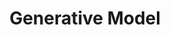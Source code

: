 ---
types: "word"

title: "Generative Model"

categories: ['']

tags: ['Generative', 'Model']

arabic: ['نموذج توليدي']

publishers: ['خوارزميات الذكاء الاصطناعي في تحليل النص العربي']

types: "word"

slug: ""
---